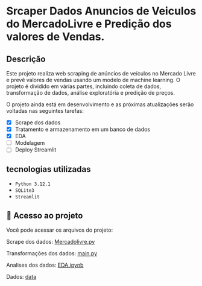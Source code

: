 # Srcaper Dados Anuncios de Veiculos do MercadoLivre e Predição dos valores de Vendas.

## Descrição

Este projeto realiza web scraping de anúncios de veículos no Mercado Livre e prevê valores de vendas usando um modelo de machine learning. O projeto é dividido em várias partes, incluindo coleta de dados, transformação de dados, análise exploratória e predição de preços.

O projeto ainda está em desenvolvimento e as próximas atualizações serão voltadas nas seguintes tarefas:

- [x] Scrape dos dados
- [x] Tratamento e armazenamento em um banco de dados
- [x] EDA
- [ ] Modelagem
- [ ] Deploy Streamlit

## tecnologias utilizadas

- ``Python 3.12.1``
- ``SQLite3``
- ``Streamlit``

## 📁 Acesso ao projeto
Você pode acessar os arquivos do projeto:

Scrape dos dados: [Mercadolivre.py](https://github.com/RailanDeivid/MercadoLivre_Scraper_and_CarPricePredictor/tree/main/src/scraper/spiders)

Transformações dos dados: [main.py](https://github.com/RailanDeivid/MercadoLivre_Scraper_and_CarPricePredictor/tree/main/src/data_transformation)

Analises dos dados: [EDA.ipynb](https://github.com/RailanDeivid/MercadoLivre_Scraper_and_CarPricePredictor/tree/main/src/analysis)

Dados: [data](https://github.com/RailanDeivid/MercadoLivre_Scraper_and_CarPricePredictor/tree/main/data)
